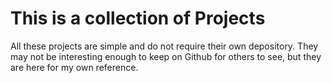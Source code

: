 # This is a collection of Projects

All these projects are simple and do not require their own depository. They may not be interesting enough to keep on Github for others to see, but they are here for my own reference. 

